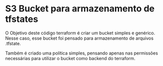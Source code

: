 # S3 Bucket para armazenamento de tfstates

O Objetivo deste código terraform é criar um bucket simples e genérico. Nesse caso, esse bucket foi pensado para armazenamento de arquivos .tfstate.

Também é criado uma política simples, pensando apenas nas permissões necessárias para utilizar o bucket como backend do terraform.